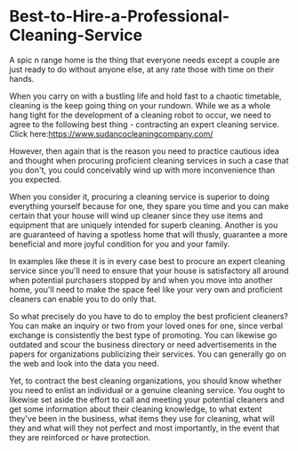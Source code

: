 # Best-to-Hire-a-Professional-Cleaning-Service


A spic n range home is the thing that everyone needs except a couple are just ready to do without anyone else, at any rate those with time on their hands. 

When you carry on with a bustling life and hold fast to a chaotic timetable, cleaning is the keep going thing on your rundown. While we as a whole hang tight for the development of a cleaning robot to occur, we need to agree to the following best thing - contracting an expert cleaning service. Click here:https://www.sudancocleaningcompany.com/

However, then again that is the reason you need to practice cautious idea and thought when procuring proficient cleaning services in such a case that you don't, you could conceivably wind up with more inconvenience than you expected. 

When you consider it, procuring a cleaning service is superior to doing everything yourself because for one, they spare you time and you can make certain that your house will wind up cleaner since they use items and equipment that are uniquely intended for superb cleaning. Another is you are guaranteed of having a spotless home that will thusly, guarantee a more beneficial and more joyful condition for you and your family. 

In examples like these it is in every case best to procure an expert cleaning service since you'll need to ensure that your house is satisfactory all around when potential purchasers stopped by and when you move into another home, you'll need to make the space feel like your very own and proficient cleaners can enable you to do only that. 

So what precisely do you have to do to employ the best proficient cleaners? You can make an inquiry or two from your loved ones for one, since verbal exchange is consistently the best type of promoting. You can likewise go outdated and scour the business directory or need advertisements in the papers for organizations publicizing their services. You can generally go on the web and look into the data you need. 

Yet, to contract the best cleaning organizations, you should know whether you need to enlist an individual or a genuine cleaning service. You ought to likewise set aside the effort to call and meeting your potential cleaners and get some information about their cleaning knowledge, to what extent they've been in the business, what items they use for cleaning, what will they and what will they not perfect and most importantly, in the event that they are reinforced or have protection.


